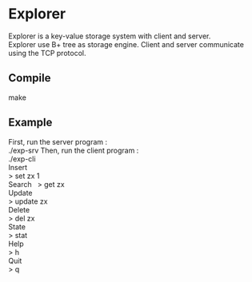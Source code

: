 # Explorer
Explorer is a key-value storage system with client and server.   
Explorer use B+ tree as storage engine. Client and server communicate using the TCP protocol.
## Compile
make

## Example  
First, run the server program :  
./exp-srv
Then, run the client program :   
./exp-cli   
Insert   
&gt; set  zx  1  
Search  
&gt; get  zx  
Update  
&gt; update  zx  
Delete  
&gt; del  zx  
State  
&gt; stat  
Help  
&gt; h  
Quit  
&gt; q
